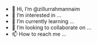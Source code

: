 - 👋 Hi, I’m @zillurrahmannaim
- 👀 I’m interested in ...
- 🌱 I’m currently learning ...
- 💞️ I’m looking to collaborate on ...
- 📫 How to reach me ...

<!---
zillurrahmannaim/zillurrahmannaim is a ✨ special ✨ repository because its `README.md` (this file) appears on your GitHub profile.
You can click the Preview link to take a look at your changes.
--->
